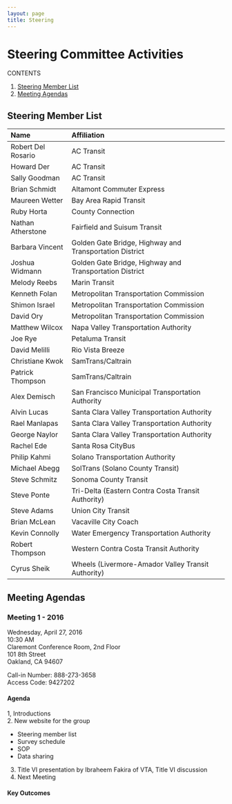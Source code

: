 ```yaml
---
layout: page
title: Steering
---
```


# Steering Committee Activities

CONTENTS

1. [Steering Member List](#steering-member-list)
2. [Meeting Agendas](#meeting-agendas)

## Steering Member List

| **Name**                               | **Affiliation**                                        |
|:---------------------------------------|:-------------------------------------------------------|
| Robert Del Rosario                     | AC Transit                                             | 
| Howard Der                             | AC Transit                                             | 
| Sally Goodman                          | AC Transit                                             |
| Brian Schmidt                          | Altamont Commuter Express                              |
| Maureen Wetter                         | Bay Area Rapid Transit                                 |
| Ruby Horta                             | County Connection                                      |
| Nathan Atherstone                      | Fairfield and Suisum Transit                           |
| Barbara Vincent                        | Golden Gate Bridge, Highway and Transportation District|
| Joshua Widmann                         | Golden Gate Bridge, Highway and Transportation District|
| Melody Reebs                           | Marin Transit                                          |
| Kenneth Folan                          | Metropolitan Transportation Commission                 |
| Shimon Israel                          | Metropolitan Transportation Commission                 |
| David Ory                              | Metropolitan Transportation Commission                 |
| Matthew Wilcox                         | Napa Valley Transportation Authority                   |
| Joe Rye                                | Petaluma Transit                                       |
| David Melilli                          | Rio Vista Breeze                                       |
| Christiane Kwok                        | SamTrans/Caltrain                                      |
| Patrick Thompson                       | SamTrans/Caltrain                                      |
| Alex Demisch                           | San Francisco Municipal Transportation Authority       |
| Alvin Lucas                            | Santa Clara Valley Transportation Authority            |
| Rael Manlapas                          | Santa Clara Valley Transportation Authority            |
| George Naylor                          | Santa Clara Valley Transportation Authority            |
| Rachel Ede                             | Santa Rosa CityBus                                     |
| Philip Kahmi                           | Solano Transportation Authority                        |
| Michael Abegg                          | SolTrans (Solano County Transit)                       |
| Steve Schmitz                          | Sonoma County Transit                                  |
| Steve Ponte                            | Tri-Delta (Eastern Contra Costa Transit Authority)     |
| Steve Adams                            | Union City Transit                                     |
| Brian McLean                           | Vacaville City Coach                                   |
| Kevin Connolly                         | Water Emergency Transportation Authority               |
| Robert Thompson                        | Western Contra Costa Transit Authority                 |
| Cyrus Sheik                            | Wheels (Livermore-Amador Valley Transit Authority)     |


## Meeting Agendas

### Meeting 1 - 2016

Wednesday, April 27, 2016  
10:30 AM  
Claremont Conference Room, 2nd Floor  
101 8th Street  
Oakland, CA 94607  

Call-in Number: 888-273-3658  
Access Code: 9427202  

#### Agenda
1, Introductions  
2. New website for the group  
  + Steering member list
  + Survey schedule   
  + SOP  
  + Data sharing  
3. Title VI presentation by Ibraheem Fakira of VTA, Title VI discussion 
4. Next Meeting
#### Key Outcomes

